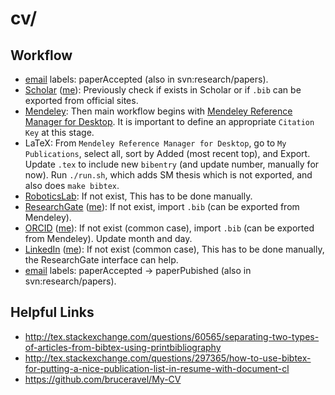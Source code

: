 # cv/

## Workflow

- [email](https://gmail.com) labels: paperAccepted (also in svn:research/papers).
- [Scholar](https://scholar.google.com) ([me](https://scholar.google.com/citations?user=qawKnNkAAAAJ)): Previously check if exists in Scholar or if `.bib` can be exported from official sites.
- [Mendeley](https://www.mendeley.com): Then main workflow begins with [Mendeley Reference Manager for Desktop](https://www.mendeley.com/download-reference-manager). It is important to define an appropriate `Citation Key` at this stage.
- LaTeX: From `Mendeley Reference Manager for Desktop`, go to `My Publications`, select all, sort by Added (most recent top), and Export. Update `.tex` to include new `bibentry` (and update number, manually for now). Run `./run.sh`, which adds SM thesis which is not exported, and also does `make bibtex`.
- [RoboticsLab](roboticslab.uc3m.es/roboticslab/people/jg-victores): If not exist, This has to be done manually.
- [ResearchGate](https://www.researchgate.net/) ([me](https://www.researchgate.net/profile/Juan-Victores)): If not exist, import `.bib` (can be exported from Mendeley).
- [ORCID](https://orcid.org) ([me](https://orcid.org/0000-0002-3080-3467)): If not exist (common case), import `.bib` (can be exported from Mendeley). Update month and day.
- [LinkedIn](https://linkedin.com) ([me](https://linkedin.com/in/jgvictores)): If not exist (common case), This has to be done manually, the ResearchGate interface can help.
- [email](https://gmail.com) labels: paperAccepted -> paperPubished (also in svn:research/papers).

## Helpful Links

- <http://tex.stackexchange.com/questions/60565/separating-two-types-of-articles-from-bibtex-using-printbibliography>
- <http://tex.stackexchange.com/questions/297365/how-to-use-bibtex-for-putting-a-nice-publication-list-in-resume-with-document-cl>
- <https://github.com/bruceravel/My-CV>
